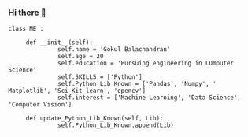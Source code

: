 ### Hi there 👋

<!--
**kpbgokul/kpbgokul** is a ✨ _special_ ✨ repository because its `README.md` (this file) appears on your GitHub profile.

Here are some ideas to get you started:

- 🔭 I’m currently working on ...
- 🌱 I’m currently learning ...
- 👯 I’m looking to collaborate on ...
- 🤔 I’m looking for help with ...
- 💬 Ask me about ...
- 📫 How to reach me: ...
- 😄 Pronouns: ...
- ⚡ Fun fact: ...
-->


    class ME :
         
         def __init__(self):
                  self.name = 'Gokul Balachandran'
                  self.age = 20
                  self.education = 'Pursuing engineering in COmputer Science'
                  self.SKILLS = ['Python']
                  self.Python_Lib_Known = ['Pandas', 'Numpy', ' Matplotlib', 'Sci-Kit learn', 'opencv']
                  self.interest = ['Machine Learning', 'Data Science', 'Computer Vision']
                  
         def update_Python_Lib_Known(self, Lib):
                  self.Python_Lib_Known.append(Lib)
                  
         
